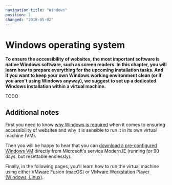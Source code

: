 ```yaml
---
navigation_title: "Windows"
position: 1
changed: "2018-05-02"
---
```


# Windows operating system

**To ensure the accessibility of websites, the most important software is native Windows software, such as screen readers. In this chapter, you will learn how to prepare everything for the upcoming installation tasks. And if you want to keep your own Windows working environment clean (or if you aren't using Windows anyway), we suggest to set up a dedicated Windows installation within a virtual machine.**

TODO

## Additional notes

First you need to know [why Windows is required](/setup/windows/why) when it comes to ensuring accessibility of websites and why it is sensible to run it in its own virtual machine (VM).

Then you will be happy to hear that you can [download a pre-configured Windows VM](/setup/windows/modern-ie) directly from Microsoft's service Modern.IE (running for 90 days, but resettable endlessly).

Finally, in the following pages, you'll learn how to run the virtual machine using either [VMware Fusion (macOS)](/setup/windows/vmware-on-macos) or [VMware Workstation Player (Windows, Linux)](/setup/windows/vmware-on-windows-linux).